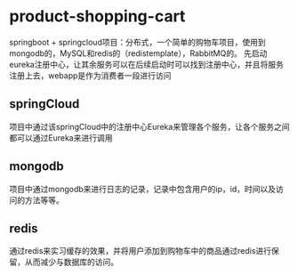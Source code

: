 # product-shopping-cart
springboot + springcloud项目：分布式，一个简单的购物车项目，使用到mongodb的，MySQL和redis的（redistemplate），RabbitMQ的。
先启动eureka注册中心，让其余服务可以在后续启动时可以找到注册中心，并且将服务注册上去，webapp是作为消费者一段进行访问

## springCloud
项目中通过该springCloud中的注册中心Eureka来管理各个服务，让各个服务之间都可以通过Eureka来进行调用
## mongodb
项目中通过mongodb来进行日志的记录，记录中包含用户的ip，id，时间以及访问的方法等等。
## redis
通过redis来实习缓存的效果，并将用户添加到购物车中的商品通过redis进行保留，从而减少与数据库的访问。
